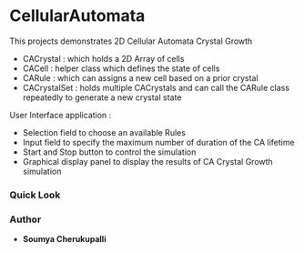 # CellularAutomata 
This projects demonstrates 2D Cellular Automata Crystal Growth 

* CACrystal : which holds a 2D Array of cells
* CACell : helper class which defines the state of cells
* CARule : which can assigns a new cell based on a prior crystal
* CACrystalSet : holds multiple CACrystals and can call the CARule class repeatedly to generate a new crystal state


User Interface application : 
* Selection field to choose an available Rules 
* Input field to specify the maximum number of duration of the CA lifetime 
* Start and Stop button to control the simulation 
* Graphical display panel to display the results of CA Crystal Growth simulation  


### Quick Look


### Author
* **Soumya Cherukupalli**
